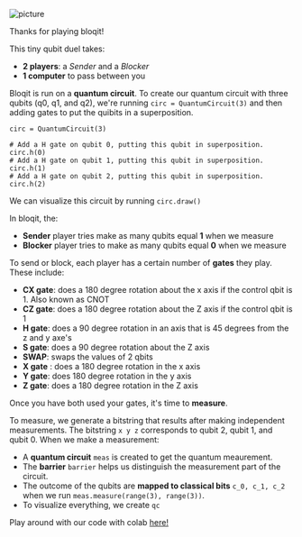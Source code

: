 ![picture](https://drive.google.com/uc?id=1CmGvIAMUEN4d0KFqcOwp2aoG_xU9h1KR)

Thanks for playing bloqit!

This tiny qubit duel takes:

* **2 players**: a *Sender* and a *Blocker*
* **1 computer** to pass between you

Bloqit is run on a **quantum circuit**. To create our quantum circuit with three qubits (q0, q1, and q2), we're running ```circ = QuantumCircuit(3)``` and then adding gates to put the quibits in a superposition.

```
circ = QuantumCircuit(3)

# Add a H gate on qubit 0, putting this qubit in superposition.
circ.h(0)
# Add a H gate on qubit 1, putting this qubit in superposition. 
circ.h(1)
# Add a H gate on qubit 2, putting this qubit in superposition. 
circ.h(2)
```

We can visualize this circuit by running ```circ.draw()```

In bloqit, the:
- **Sender** player tries make as many qubits equal **1** when we measure 
- **Blocker** player tries to make as many qubits equal **0** when we measure <br>

To send or block, each player has a certain number of **gates** they play. These include:
- **CX gate**: does a 180 degree rotation about the x axis if the control qbit is 1. Also known as CNOT
- **CZ gate**: does a 180 degree rotation about the Z axis if the control qbit is 1
- **H gate**: does a 90 degree rotation in an axis that is 45 degrees from the z and y axe's
- **S gate**: does a 90 degree rotation about the Z axis
- **SWAP**: swaps the values of 2 qbits
- **X gate** : does a 180 degree rotation in the x axis
- **Y gate**: does 180 degree rotation in the y axis
- **Z gate**: does a 180 degree rotation in the Z axis

Once you have both used your gates, it's time to **measure**.

To measure, we generate a bitstring that results after making independent measurements. The bitstring ``` x y z ``` corresponds to qubit 2, qubit 1, and qubit 0. When we make a measurement:
- A **quantum circuit** ```meas``` is created to get the quantum meaurement. 
- The **barrier** ```barrier``` helps us distinguish the measurement part of the circuit. 
- The outcome of the qubits are **mapped to classical bits** ```c_0, c_1, c_2``` when we run ```meas.measure(range(3), range(3))```. 
- To visualize everything, we create ```qc```

Play around with our code with colab [here!](https://colab.research.google.com/drive/1nXmAMXcMyuAs2Zd9yBN-gX_5mrVIZuzS#scrollTo=_kQyhVuvO33P)

